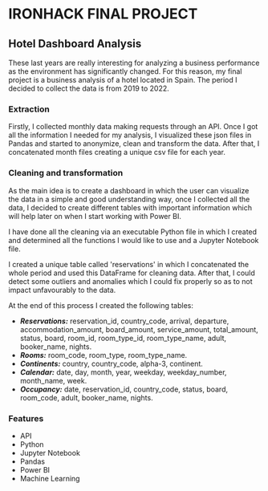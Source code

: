 # IRONHACK FINAL PROJECT
## Hotel Dashboard Analysis
These last years are really interesting for analyzing a business performance as the environment has significantly changed. For this reason, my final project is a business analysis of a hotel located in Spain. 
The period I decided to collect the data is from 2019 to 2022.

### Extraction
Firstly, I collected monthly data making requests through an API. 
Once I got all the information I needed for my analysis, I visualized these json files in Pandas and started to anonymize, clean and transform the data. After that, I concatenated month files creating a unique csv file for each year.

### Cleaning and transformation
As the main idea is to create a dashboard in which the user can visualize the data in a simple and good understanding way, once I collected all the data, I decided to create different tables with important information which will help later on when I start working with Power BI.

I have done all the cleaning via an executable Python file in which I created and determined all the functions I would like to use and a Jupyter Notebook file.

I created a unique table called 'reservations' in which I concatenated the whole period and used this DataFrame for cleaning data. 
After that, I could detect some outliers and anomalies which I could fix properly so as to not impact unfavourably to the data.

At the end of this process I created the following tables:
- ***Reservations:*** reservation_id, country_code, arrival, departure, accommodation_amount, board_amount, service_amount, total_amount, status, board, room_id, room_type_id, room_type_name, adult, booker_name, nights.
- ***Rooms:*** room_code, room_type, room_type_name.
- ***Continents:*** country, country_code, alpha-3, continent.
- ***Calendar:*** date, day, month, year, weekday, weekday_number, month_name, week.
- ***Occupancy:*** date, reservation_id, country_code, status, board, room_code, adult, booker_name, nights. 


### Features
* API
* Python
* Jupyter Notebook
* Pandas
* Power BI
* Machine Learning
